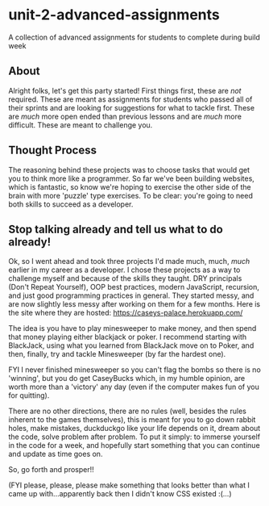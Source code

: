 # unit-2-advanced-assignments
A collection of advanced assignments for students to complete during build week

## About
Alright folks, let's get this party started! First things first, these are *not* required. These are meant as assignments for students who passed all of their sprints and are looking for suggestions for what to tackle first. These are *much* more open ended than previous lessons and are *much* more difficult. These are meant to challenge you.

## Thought Process
The reasoning behind these projects was to choose tasks that would get you to think more like a programmer. So far we've been building websites, which is fantastic, so know we're hoping to exercise the other side of the brain with more 'puzzle' type exercises. To be clear: you're going to need both skills to succeed as a developer.

## Stop talking already and tell us what to do already!
Ok, so I went ahead and took three projects I'd made much, much, *much* earlier in my career as a developer. I chose these projects as a way to challenge myself and because of the skills they taught. DRY principals (Don't Repeat Yourself), OOP best practices, modern JavaScript, recursion, and just good programming practices in general. They started messy, and are now slightly less messy after working on them for a few months. Here is the site where they are hosted: https://caseys-palace.herokuapp.com/

The idea is you have to play minesweeper to make money, and then spend that money playing either blackjack or poker. I recommend starting with BlackJack, using what you learned from BlackJack move on to Poker, and then, finally, try and tackle Minesweeper (by far the hardest one).

FYI I never finished minesweeper so you can't flag the bombs so there is no 'winning', but you do get CaseyBucks which, in my humble opinion, are worth more than a 'victory' any day (even if the computer makes fun of you for quitting).

There are no other directions, there are no rules (well, besides the rules inherent to the games themselves), this is meant for you to go down rabbit holes, make mistakes, duckduckgo like your life depends on it, dream about the code, solve problem after problem. To put it simply: to immerse yourself in the code for a week, and hopefully start something that you can continue and update as time goes on.

So, go forth and prosper!! 

(FYI please, please, please make something that looks better than what I came up with...apparently back then I didn't know CSS existed :(...)
